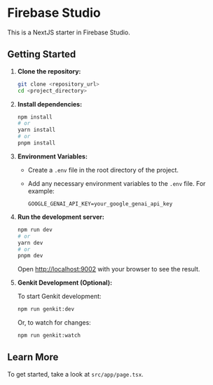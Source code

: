 # Firebase Studio

This is a NextJS starter in Firebase Studio.

## Getting Started

1.  **Clone the repository:**

    ```bash
    git clone <repository_url>
    cd <project_directory>
    ```

2.  **Install dependencies:**

    ```bash
    npm install
    # or
    yarn install
    # or
    pnpm install
    ```

3.  **Environment Variables:**

    *   Create a `.env` file in the root directory of the project.
    *   Add any necessary environment variables to the `.env` file. For example:

        ```
        GOOGLE_GENAI_API_KEY=your_google_genai_api_key
        ```

4.  **Run the development server:**

    ```bash
    npm run dev
    # or
    yarn dev
    # or
    pnpm dev
    ```

    Open [http://localhost:9002](http://localhost:9002) with your browser to see the result.

5.  **Genkit Development (Optional):**

    To start Genkit development:

    ```bash
    npm run genkit:dev
    ```

    Or, to watch for changes:

    ```bash
    npm run genkit:watch
    ```

## Learn More

To get started, take a look at `src/app/page.tsx`.
